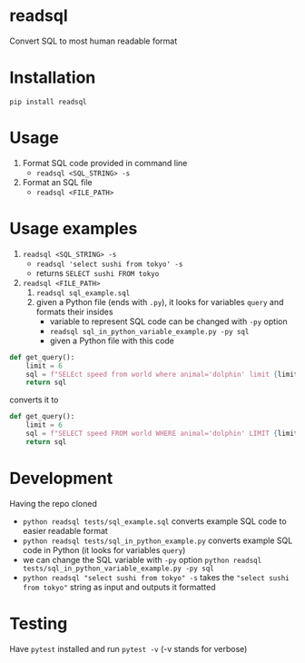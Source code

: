 # readsql

Convert SQL to most human readable format

# Installation 

`pip install readsql`

# Usage 

1. Format SQL code provided in command line
    - `readsql <SQL_STRING> -s`
2. Format an SQL file 
    - `readsql <FILE_PATH>` 

# Usage examples

1. `readsql <SQL_STRING> -s`
    - `readsql 'select sushi from tokyo' -s`
    - returns `SELECT sushi FROM tokyo`
2. `readsql <FILE_PATH>`
    1. `readsql sql_example.sql`
    2. given a Python file (ends with `.py`), it looks for variables `query` and formats their insides
        - variable to represent SQL code can be changed with `-py` option
        - `readsql sql_in_python_variable_example.py -py sql`
        - given a Python file with this code
```python
def get_query():
    limit = 6
    sql = f"SELEct speed from world where animal='dolphin' limit {limit}"
    return sql
```
converts it to 
```python
def get_query():
    limit = 6
    sql = f"SELECT speed FROM world WHERE animal='dolphin' LIMIT {limit}"
    return sql
```

# Development
Having the repo cloned

- `python readsql tests/sql_example.sql` converts example SQL code to easier readable format
- `python readsql tests/sql_in_python_example.py` converts example SQL code in Python (it looks for variables `query`)
- we can change the SQL variable with `-py` option `python readsql tests/sql_in_python_variable_example.py -py sql` 
- `python readsql "select sushi from tokyo" -s` takes the `"select sushi from tokyo"` string as input and outputs it formatted

# Testing

Have `pytest` installed and run `pytest -v` (-v stands for verbose)
